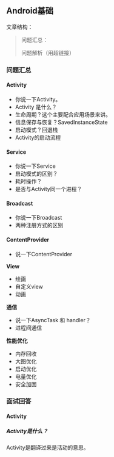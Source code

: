 Android基础
-----------

<!-- toc -->

文章结构：

> 问题汇总：
>
> 问题解析（用超链接）



### 问题汇总

#### Activity

- 你说一下Activity。
- Activity 是什么？
- 生命周期？这个主要配合应用场景来讲。
- 信息保存与恢复？SavedInstanceState 
- 启动模式？回退栈
- Activity的启动流程



#### Service

- 你说一下Service
- 启动模式的区别？
- 耗时操作？
- 是否与Activity同一个进程？



#### Broadcast

- 你说一下Broadcast
- 两种注册方式的区别



#### ContentProvider

- 说一下ContentProvider



**View**

- 绘画
- 自定义view
- 动画



**通信**

- 说一下AsyncTask 和 handler？
- 进程间通信



**性能优化**

- 内存回收
- 大图优化
- 启动优化
- 电量优化
- 安全加固



### 面试回答

#### Activity

##### Activity是什么？

Activity是翻译过来是活动的意思。



